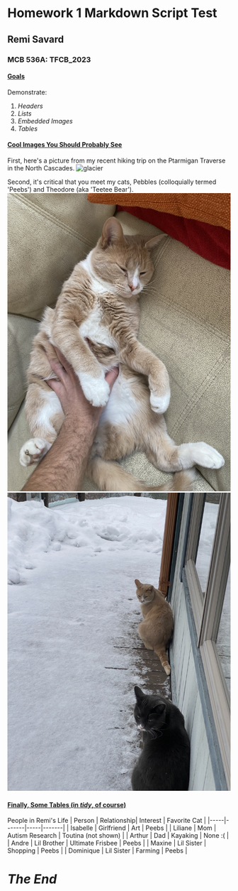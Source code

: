 
# Homework 1 Markdown Script Test

## Remi Savard

### MCB 536A: TFCB_2023

#### <ins>Goals<ins>

Demonstrate: 
1. *Headers*
2. *Lists*
3. *Embedded Images*
4. *Tables*

#### <ins>Cool Images You Should Probably See<ins>

First, here's a picture from my recent hiking trip on the Ptarmigan Traverse in the North Cascades.
![glacier](/night1.JPG)

Second, it's critical that you meet my cats, Pebbles (colloquially termed 'Peebs') and Theodore (aka 'Teetee Bear').
![peebs](peebs.JPG)
![tt](tt.JPG)

#### <ins>Finally, Some Tables (in *tidy*, of course)<ins>

People in Remi's Life
| Person | Relationship|  Interest |  Favorite Cat |
|-----|-------|-----|-------|
|  Isabelle |  Girlfriend | Art |  Peebs |
|  Liliane | Mom  |  Autism Research | Toutina (not shown) |
| Arthur | Dad | Kayaking | None :( |
| Andre | Lil Brother | Ultimate Frisbee | Peebs |
| Maxine | Lil Sister | Shopping | Peebs |
| Dominique | Lil Sister | Farming | Peebs |


##

# *The End*
